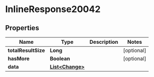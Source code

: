 

# InlineResponse20042

## Properties

Name | Type | Description | Notes
------------ | ------------- | ------------- | -------------
**totalResultSize** | **Long** |  |  [optional]
**hasMore** | **Boolean** |  |  [optional]
**data** | [**List&lt;Change&gt;**](Change.md) |  | 



